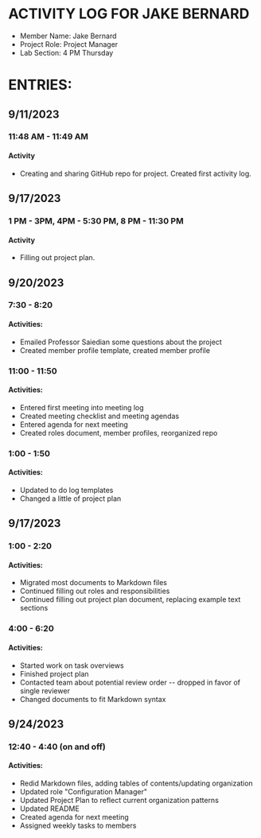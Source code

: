 # ACTIVITY LOG FOR JAKE BERNARD
- Member Name: Jake Bernard
- Project Role: Project Manager
- Lab Section: 4 PM Thursday

# ENTRIES:
## 9/11/2023
### 11:48 AM - 11:49 AM
#### Activity
- Creating and sharing GitHub repo for project. Created first activity log.

## 9/17/2023
### 1 PM - 3PM, 4PM - 5:30 PM, 8 PM - 11:30 PM
#### Activity
- Filling out project plan.

## 9/20/2023
### 7:30 - 8:20
#### Activities:
- Emailed Professor Saiedian some questions about the project
- Created member profile template, created member profile

### 11:00 - 11:50
#### Activities:
  - Entered first meeting into meeting log
  - Created meeting checklist and meeting agendas
  - Entered agenda for next meeting
  - Created roles document, member profiles, reorganized repo

### 1:00 - 1:50
#### Activities:
  - Updated to do log templates
  - Changed a little of project plan
  
## 9/17/2023
### 1:00 - 2:20
#### Activities:
  - Migrated most documents to Markdown files
  - Continued filling out roles and responsibilities
  - Continued filling out project plan document, replacing example text sections

### 4:00 - 6:20
#### Activities:
  - Started work on task overviews
  - Finished project plan
  - Contacted team about potential review order -- dropped in favor of single reviewer
  - Changed documents to fit Markdown syntax
  
## 9/24/2023
### 12:40 - 4:40 (on and off)
#### Activities:
  - Redid Markdown files, adding tables of contents/updating organization
  - Updated role "Configuration Manager"
  - Updated Project Plan to reflect current organization patterns
  - Updated README
  - Created agenda for next meeting
  - Assigned weekly tasks to members
